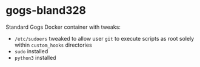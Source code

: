 # gogs-bland328
Standard Gogs Docker container with tweaks:
* `/etc/sudoers` tweaked to allow user `git` to execute scripts as root solely within `custom_hooks` directories
* `sudo` installed
* `python3` installed

